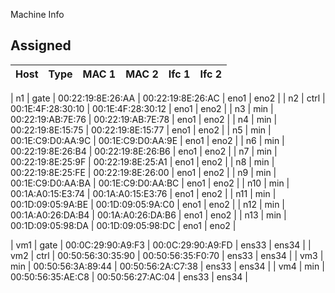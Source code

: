 Machine Info

## Assigned
| Host | Type  | MAC 1             | MAC 2             | Ifc 1 | Ifc 2 |
|------| ------|-------------------|-------------------|-------|-------|

| n1   | gate  | 00:22:19:8E:26:AA | 00:22:19:8E:26:AC | eno1  | eno2  |
| n2   | ctrl  | 00:1E:4F:28:30:10 | 00:1E:4F:28:30:12 | eno1  | eno2  |
| n3   | min   | 00:22:19:AB:7E:76 | 00:22:19:AB:7E:78 | eno1  | eno2  |
| n4   | min   | 00:22:19:8E:15:75 | 00:22:19:8E:15:77 | eno1  | eno2  |
| n5   | min   | 00:1E:C9:D0:AA:9C | 00:1E:C9:D0:AA:9E | eno1  | eno2  |
| n6   | min   | 00:22:19:8E:26:B4 | 00:22:19:8E:26:B6 | eno1  | eno2  |
| n7   | min   | 00:22:19:8E:25:9F | 00:22:19:8E:25:A1 | eno1  | eno2  |
| n8   | min   | 00:22:19:8E:25:FE | 00:22:19:8E:26:00 | eno1  | eno2  |
| n9   | min   | 00:1E:C9:D0:AA:BA | 00:1E:C9:D0:AA:BC | eno1  | eno2  |
| n10  | min   | 00:1A:A0:15:E3:74 | 00:1A:A0:15:E3:76 | eno1  | eno2  |
| n11  | min   | 00:1D:09:05:9A:BE | 00:1D:09:05:9A:C0 | eno1  | eno2  |
| n12  | min   | 00:1A:A0:26:DA:B4 | 00:1A:A0:26:DA:B6 | eno1  | eno2  |
| n13  | min   | 00:1D:09:05:98:DA | 00:1D:09:05:98:DC | eno1  | eno2  |

| vm1  | gate  | 00:0C:29:90:A9:F3 | 00:0C:29:90:A9:FD | ens33 | ens34 |
| vm2  | ctrl  | 00:50:56:30:35:90 | 00:50:56:35:F0:70 | ens33 | ens34 |
| vm3  | min   | 00:50:56:3A:89:44 | 00:50:56:2A:C7:38 | ens33 | ens34 |
| vm4  | min   | 00:50:56:35:AE:C8 | 00:50:56:27:AC:04 | ens33 | ens34 |